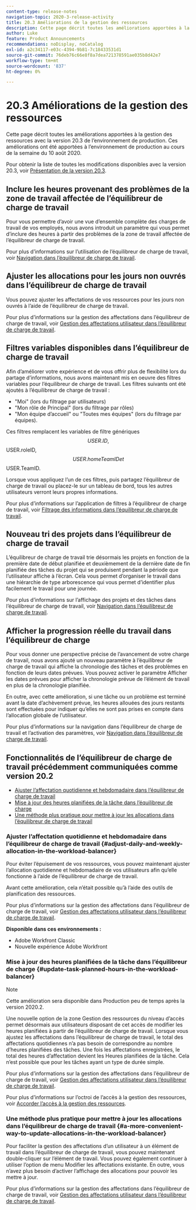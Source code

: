 ```yaml
---
content-type: release-notes
navigation-topic: 2020-3-release-activity
title: 20.3 Améliorations de la gestion des ressources
description: Cette page décrit toutes les améliorations apportées à la gestion des ressources avec la version 20.3 de l’environnement de production. Ces améliorations ont été apportées à l’environnement de production au cours de la semaine du 10 août 2020.
author: Luke
feature: Product Announcements
recommendations: noDisplay, noCatalog
exl-id: a2c34117-e03c-4394-9b81-7c18433531d1
source-git-commit: 76deb76c66e8f8a7dea721378591ae035b8d42e7
workflow-type: tm+mt
source-wordcount: '837'
ht-degree: 0%

---
```


# 20.3 Améliorations de la gestion des ressources

Cette page décrit toutes les améliorations apportées à la gestion des ressources avec la version 20.3 de l’environnement de production. Ces améliorations ont été apportées à l’environnement de production au cours de la semaine du 10 août 2020.

Pour obtenir la liste de toutes les modifications disponibles avec la version 20.3, voir [Présentation de la version 20.3](../../../product-announcements/product-releases/20.3-release-activity/20.3-release-overview.md).

## Inclure les heures provenant des problèmes de la zone de travail affectée de l’équilibreur de charge de travail

Pour vous permettre d’avoir une vue d’ensemble complète des charges de travail de vos employés, nous avons introduit un paramètre qui vous permet d’inclure des heures à partir des problèmes de la zone de travail affectée de l’équilibreur de charge de travail.

Pour plus d’informations sur l’utilisation de l’équilibreur de charge de travail, voir [Navigation dans l’équilibreur de charge de travail](../../../resource-mgmt/workload-balancer/navigate-the-workload-balancer.md).

## Ajuster les allocations pour les jours non ouvrés dans l’équilibreur de charge de travail

Vous pouvez ajuster les affectations de vos ressources pour les jours non ouvrés à l’aide de l’équilibreur de charge de travail.

Pour plus d’informations sur la gestion des affectations dans l’équilibreur de charge de travail, voir [Gestion des affectations utilisateur dans l’équilibreur de charge de travail](../../../resource-mgmt/workload-balancer/manage-user-allocations-workload-balancer.md).

## Filtres variables disponibles dans l’équilibreur de charge de travail

Afin d’améliorer votre expérience et de vous offrir plus de flexibilité lors du partage d’informations, nous avons maintenant mis en oeuvre des filtres variables pour l’équilibreur de charge de travail. Les filtres suivants ont été ajoutés à l’équilibreur de charge de travail :

* &quot;Moi&quot; (lors du filtrage par utilisateurs)
* &quot;Mon rôle de Principal&quot; (lors du filtrage par rôles)
* &quot;Mon équipe d’accueil&quot; ou &quot;Toutes mes équipes&quot; (lors du filtrage par équipes).

Ces filtres remplacent les variables de filtre génériques $$USER.ID, $$USER.roleID, $$USER.homeTeamID et $$USER.TeamID.

Lorsque vous appliquez l’un de ces filtres, puis partagez l’équilibreur de charge de travail ou placez-le sur un tableau de bord, tous les autres utilisateurs verront leurs propres informations.

Pour plus d’informations sur l’application de filtres à l’équilibreur de charge de travail, voir [Filtrage des informations dans l’équilibreur de charge de travail](../../../resource-mgmt/workload-balancer/filter-information-workload-balancer.md).

## Nouveau tri des projets dans l’équilibreur de charge de travail

L’équilibreur de charge de travail trie désormais les projets en fonction de la première date de début planifiée et deuxièmement de la dernière date de fin planifiée des tâches du projet qui se produisent pendant la période que l’utilisateur affiche à l’écran. Cela vous permet d’organiser le travail dans une hiérarchie de type arborescence qui vous permet d’identifier plus facilement le travail pour une journée.

Pour plus d’informations sur l’affichage des projets et des tâches dans l’équilibreur de charge de travail, voir [Navigation dans l’équilibreur de charge de travail](../../../resource-mgmt/workload-balancer/navigate-the-workload-balancer.md).

## Afficher la progression réelle du travail dans l’équilibreur de charge

Pour vous donner une perspective précise de l’avancement de votre charge de travail, nous avons ajouté un nouveau paramètre à l’équilibreur de charge de travail qui affiche la chronologie des tâches et des problèmes en fonction de leurs dates prévues. Vous pouvez activer le paramètre Afficher les dates prévues pour afficher la chronologie prévue de l’élément de travail en plus de la chronologie planifiée.

En outre, avec cette amélioration, si une tâche ou un problème est terminé avant la date d’achèvement prévue, les heures allouées des jours restants sont effectuées pour indiquer qu’elles ne sont pas prises en compte dans l’allocation globale de l’utilisateur.

Pour plus d’informations sur la navigation dans l’équilibreur de charge de travail et l’activation des paramètres, voir [Navigation dans l’équilibreur de charge de travail](../../../resource-mgmt/workload-balancer/navigate-the-workload-balancer.md).

## Fonctionnalités de l’équilibreur de charge de travail précédemment communiquées comme version 20.2

* [Ajuster l’affectation quotidienne et hebdomadaire dans l’équilibreur de charge de travail](#adjust-daily-and-weekly-allocation-in-the-workload-balancer)
* [Mise à jour des heures planifiées de la tâche dans l’équilibreur de charge](#update-task-planned-hours-in-the-workload-balancer)
* [Une méthode plus pratique pour mettre à jour les allocations dans l’équilibreur de charge de travail](#a-more-convenient-way-to-update-allocations-in-the-workload-balancer)

### Ajuster l’affectation quotidienne et hebdomadaire dans l’équilibreur de charge de travail {#adjust-daily-and-weekly-allocation-in-the-workload-balancer}

Pour éviter l’épuisement de vos ressources, vous pouvez maintenant ajuster l’allocation quotidienne et hebdomadaire de vos utilisateurs afin qu’elle fonctionne à l’aide de l’équilibreur de charge de travail.

Avant cette amélioration, cela n’était possible qu’à l’aide des outils de planification des ressources.

Pour plus d’informations sur la gestion des affectations dans l’équilibreur de charge de travail, voir [Gestion des affectations utilisateur dans l’équilibreur de charge de travail](../../../resource-mgmt/workload-balancer/manage-user-allocations-workload-balancer.md).

**Disponible dans ces environnements :**

* Adobe Workfront Classic
* Nouvelle expérience Adobe Workfront

### Mise à jour des heures planifiées de la tâche dans l’équilibreur de charge {#update-task-planned-hours-in-the-workload-balancer}

>[!NOTE]
>
>Cette amélioration sera disponible dans Production peu de temps après la version 2020.2.

Une nouvelle option de la zone Gestion des ressources du niveau d’accès permet désormais aux utilisateurs disposant de cet accès de modifier les heures planifiées à partir de l’équilibreur de charge de travail. Lorsque vous ajustez les affectations dans l’équilibreur de charge de travail, le total des affectations quotidiennes n’a pas besoin de correspondre au nombre d’heures planifiées des tâches. Une fois les affectations enregistrées, le total des heures d’affectation devient les Heures planifiées de la tâche. Cela n’est possible que pour les tâches ayant un type de durée simple.

Pour plus d’informations sur la gestion des affectations dans l’équilibreur de charge de travail, voir [Gestion des affectations utilisateur dans l’équilibreur de charge de travail](../../../resource-mgmt/workload-balancer/manage-user-allocations-workload-balancer.md).

Pour plus d’informations sur l’octroi de l’accès à la gestion des ressources, voir [Accorder l’accès à la gestion des ressources](../../../administration-and-setup/add-users/configure-and-grant-access/grant-access-resource-management.md).

### Une méthode plus pratique pour mettre à jour les allocations dans l’équilibreur de charge de travail {#a-more-convenient-way-to-update-allocations-in-the-workload-balancer}

Pour faciliter la gestion des affectations d’un utilisateur à un élément de travail dans l’équilibreur de charge de travail, vous pouvez maintenant double-cliquer sur l’élément de travail. Vous pouvez également continuer à utiliser l’option de menu Modifier les affectations existante. En outre, vous n’avez plus besoin d’activer l’affichage des allocations pour pouvoir les mettre à jour.

Pour plus d’informations sur la gestion des affectations dans l’équilibreur de charge de travail, voir [Gestion des affectations utilisateur dans l’équilibreur de charge de travail](../../../resource-mgmt/workload-balancer/manage-user-allocations-workload-balancer.md).
